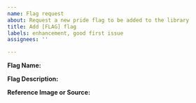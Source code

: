 ```yaml
---
name: Flag request
about: Request a new pride flag to be added to the library
title: Add [FLAG] flag
labels: enhancement, good first issue
assignees: ''

---
```


**Flag Name:** 
<!-- e.g., Lesbian, Bisexual, Aromantic, etc. -->

**Flag Description:**
<!-- Brief description of what this flag represents -->

**Reference Image or Source:**
<!-- Please provide a link to an authoritative source for the flag design if possible -->
<!-- This helps ensure we use the correct colours and proportions -->
